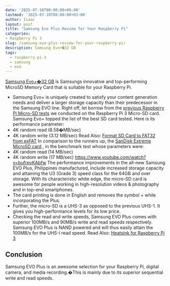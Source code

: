 ```yaml
---
date: '2025-07-10T00:00:00+00:00'
lastmod: '2025-07-10T00:00:00+03:00'
author: Isaac
layout: post
title: "Samsung Evo Plus Review for Your Raspberry Pi"
categories:
- Raspberry Pi 3
slug: /samsung-evo-plus-review-for-your-raspberry-pi/
description: Samsung Evo+�32 GB
tags: 
  - raspberry-pi-3
  - samsung
  - evo
---
```

[Samsung Evo+�32 GB](https://www.amazon.com/dp/B00WR4IJBE/?tag=p-policy-20)
is Samsungs innovative and top-performing MicroSD Memory Card that is suitable for your Raspberry Pi.
- Samsung Evo+ is uniquely created to satisfy your content generation needs and deliver a larger storage capacity than their predecessor in the Samsung EVO line.
Right off, let borrow from the
[previous Raspberry Pi Micro-SD tests](https://pestpolicy.com/best-sd-card-for-[raspberry-pi-3](/posts/best-heatsink-for-raspberry-pi-3/)/)
we conducted on the Raspberry Pi 3 Micro-SD card.
Samsung Evo+ topped the list of the best SD card tested. Here is its performance parameter:
- 4K random read (8.58�MB/sec)
- 4K random write (3.12 MB/sec)
Read Also:
[Format SD Card to FAT32 from exFAT](https://pestpolicy.com/how-to-format-sd-card-to-fat32/)
In comparison to the runners up, the
[SanDisk Extreme MicroSD card](https://www.amazon.com/gp/product/B06XWMQ81P/?tag=p-policy-20)
, in the benchmark test whose parameters were:
- 4K random read (14 MB/sec)
- 4K random write (17 MB/sec)
https://www.youtube.com/watch?v=bufrpvKAbfw
The performance improvements in the all-new Samsung EVO Plus, Philippines manufactured, include increased storage capacity and attaining the U3 (Grade 3) speed class for the 64GB and over storage.
With its characteristic white edge, the micro-SD card is awesome for people working in high-resolution videos & photography and in top-end smartphones.
- The card printing is done in English and removes the symbol + while incorporating the Plus.
- Further, the micro-SD is a UHS-3 as opposed to the previous UHS-1. It gives you high-performance levels for its low price.
- Checking the read and write speeds, Samsung EVO Plus comes with superior 100MB/s and 90MB/s write and read speeds respectively.
Samsung EVO Plus is NAND powered and will thus easily attain the 100MB/s for the UHS-I read speed.
Read Also:
[Heatsink for Raspberry Pi 3](https://pestpolicy.com/best-heatsink-for-raspberry-pi-3/)
## Conclusion
Samsung EVO Plus is an awesome selection for your Raspberry Pi, digital camera, and media recording.�This is mainly due to its superior sequential write and read speeds.
